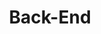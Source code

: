 ---
layout: list
title: Back-End
slug: Back-End
menu: true
order: 3
description: >

  尽管现在入坑前端了，但是之前做过的东西不能忘。也是因为之前做过一些简单的后端开发，让全栈的奋斗目标成为可能。是的

---